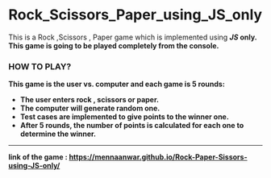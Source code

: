 # Rock_Scissors_Paper_using_JS_only
 
 This is a Rock ,Scissors , Paper game which is implemented using <em><strong>JS<strong></em> only.  
This game is going to be played completely from the console.

### HOW TO PLAY?
 This game is the user vs. computer and each game is <strong>5 rounds</strong>:
 - The user enters rock , scissors or paper.
 - The computer will generate random one.
 - Test cases are implemented to give points to the winner one.
 - After 5 rounds, the number of points is calculated for each one to determine the winner.
 <hr>
 
link of the game : https://mennaanwar.github.io/Rock-Paper-Sissors-using-JS-only/

